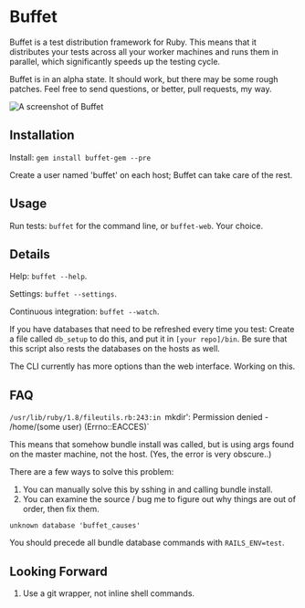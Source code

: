 # Buffet

Buffet is a test distribution framework for Ruby. This means that it distributes your tests across all your worker machines and runs them in parallel, which significantly speeds up the testing cycle. 

Buffet is in an alpha state. It should work, but there may be some rough patches. Feel free to send questions, or better, pull requests, my way.

![A screenshot of Buffet](http://i.imgur.com/sU247.png)

## Installation

Install: `gem install buffet-gem --pre`

Create a user named 'buffet' on each host; Buffet can take care of the rest. 

## Usage

Run tests: `buffet` for the command line, or `buffet-web`. Your choice. 

## Details

Help: `buffet --help`. 

Settings: `buffet --settings`.

Continuous integration: `buffet --watch`. 

If you have databases that need to be refreshed every time you test: Create a file called `db_setup` to do this, and put it in `[your repo]/bin`. Be sure that this script also rests the databases on the hosts as well.

The CLI currently has more options than the web interface. Working on this.

## FAQ

`/usr/lib/ruby/1.8/fileutils.rb:243:in `mkdir': Permission denied - /home/(some user) (Errno::EACCES)`

This means that somehow bundle install was called, but is using args found on the master machine, not the host. (Yes, the error is very obscure..)

There are a few ways to solve this problem:
1. You can manually solve this by sshing in and calling bundle install.
2. You can examine the source / bug me to figure out why things are out of order, then fix them.

`unknown database 'buffet_causes'`

You should precede all bundle database commands with `RAILS_ENV=test`.

## Looking Forward

1. Use a git wrapper, not inline shell commands.
